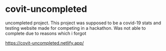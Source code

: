 # covit-uncompleted
uncompleted project.
This project was supposed to be a covid-19 stats and testing website made for competing in a hackathon.
Was not able to complete due to reasons which i forgot

https://covit-uncompleted.netlify.app/
